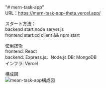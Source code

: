 "# mern-task-app"  
URL：https://mern-task-app-theta.vercel.app/

スタート方法：  
backend start:node server.js  
frontend start:cd client && npm start　　


使用技術  
frontend: React  
backend: Express.js、Node.js
DB: MongoDB  
インフラ: Vercel  　

構成図  
![mean-task-app構成図](https://github.com/user-attachments/assets/15cbd6cb-0dad-4c3b-8a2c-d97ddd33c014)
